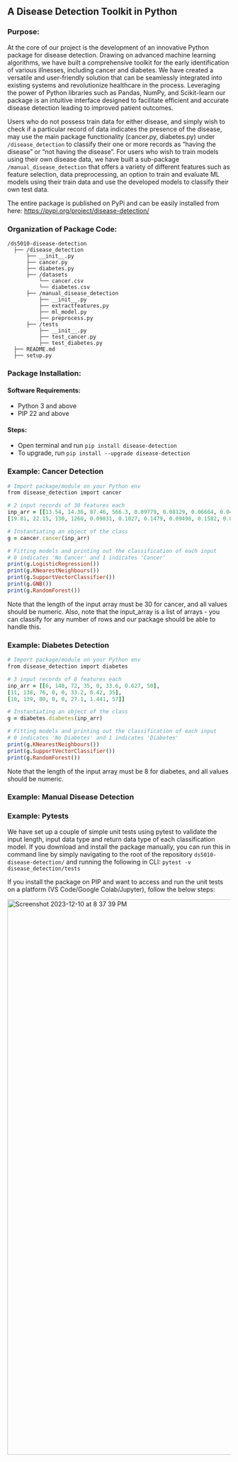 ## A Disease Detection Toolkit in Python

### Purpose:
At the core of our project is the development of an innovative Python package for disease detection. Drawing on advanced machine learning algorithms, we have built a comprehensive toolkit for the early identification of various illnesses, including cancer and diabetes. We have created a versatile and user-friendly solution that can be seamlessly integrated into existing systems and revolutionize healthcare in the process. Leveraging the power of Python libraries such as Pandas, NumPy, and Scikit-learn our package is an intuitive interface designed to facilitate efficient and accurate disease detection leading to improved patient outcomes.

Users who do not possess train data for either disease, and simply wish to check if a particular record of data indicates the presence of the disease, may use the main package functionality (cancer.py, diabetes.py) under ```/disease_detection``` to classify their one or more records as “having the disease” or “not having the disease”. For users who wish to train models using their own disease data, we have built a sub-package ```/manual_disease_detection``` that offers a variety of different features such as feature selection, data preprocessing, an option to train and evaluate ML models using their train data and use the developed models to classify their own test data.


The entire package is published on PyPi and can be easily installed from here: https://pypi.org/project/disease-detection/

### Organization of Package Code:
```
/ds5010-disease-detection
  ├── /disease_detection
      ├── __init__.py
      ├── cancer.py
      ├── diabetes.py
      ├── /datasets
          └── cancer.csv
          └── diabetes.csv
      ├── /manual_disease_detection
          ├── __init__.py
          ├── extractfeatures.py
          ├── ml_model.py
          ├── preprocess.py
      ├── /tests
          ├── __init__.py
          ├── test_cancer.py
          ├── test_diabetes.py
  ├── README.md
  ├── setup.py
```
### Package Installation:
#### Software Requirements: 
- Python 3 and above
- PIP 22 and above
#### Steps:
- Open terminal and run ```pip install disease-detection```
- To upgrade, run ```pip install --upgrade disease-detection```

### Example: Cancer Detection
```ruby
# Import package/module on your Python env
from disease_detection import cancer

# 2 input records of 30 features each
inp_arr = [[13.54, 14.36, 87.46, 566.3,	0.09779, 0.08129, 0.06664, 0.04781, 0.1885, 0.05766, 0.2699, 0.7886, 2.058, 23.56, 0.008462,	 0.0146, 0.02387, 0.01315, 0.0198, 0.0023, 15.11, 19.26, 99.7, 711.2, 0.144, 0.1773, 0.239, 0.1288, 0.2977, 0.07259],
[19.81,	22.15, 130, 1260, 0.09831, 0.1027, 0.1479, 0.09498, 0.1582, 0.05395, 0.7582, 1.017, 5.865, 112.4, 0.006494, 0.01893, 0.03391, 0.01521, 0.01356, 0.001997, 27.32, 30.88, 186.8, 2398, 0.1512, 0.315, 0.5372, 0.2388, 0.2768, 0.07615]]

# Instantiating an object of the class
g = cancer.cancer(inp_arr)

# Fitting models and printing out the classification of each input
# 0 indicates 'No Cancer' and 1 indicates 'Cancer'
print(g.LogisticRegression())
print(g.KNearestNeighbours())
print(g.SupportVectorClassifier())
print(g.GNB())
print(g.RandomForest())
```
Note that the length of the input array must be 30 for cancer, and all values should be numeric. Also, note that the input_array is a list of arrays - you can classify for any number of rows and our package should be able to handle this.

### Example: Diabetes Detection
```ruby
# Import package/module on your Python env
from disease_detection import diabetes

# 3 input records of 8 features each
inp_arr = [[6, 148, 72, 35, 0, 33.6, 0.627, 50],
[11, 138, 76, 0, 0, 33.2, 0.42,	35],
[10, 139, 80, 0, 0, 27.1, 1.441, 57]]

# Instantiating an object of the class
g = diabetes.diabetes(inp_arr)

# Fitting models and printing out the classification of each input
# 0 indicates 'No Diabetes' and 1 indicates 'Diabetes'
print(g.KNearestNeighbours())
print(g.SupportVectorClassifier())
print(g.RandomForest())
```
Note that the length of the input array must be 8 for diabetes, and all values should be numeric.

### Example: Manual Disease Detection

### Example: Pytests
We have set up a couple of simple unit tests using pytest to validate the input length, input data type and return data type of each classification model. 
If you download and install the package manually, you can run this in command line by simply navigating to the root of the repository ```ds5010-disease-detection/``` and running the following in CLI: 
```pytest -v disease_detection/tests```

If you install the package on PIP and want to access and run the unit tests on a platform (VS Code/Google Colab/Jupyter), follow the below steps:

<img width="1252" alt="Screenshot 2023-12-10 at 8 37 39 PM" src="https://github.com/nirajprasad12/ds5010-disease-detection/assets/26063090/73733623-9788-49c1-90b1-243f2bdf0249">





